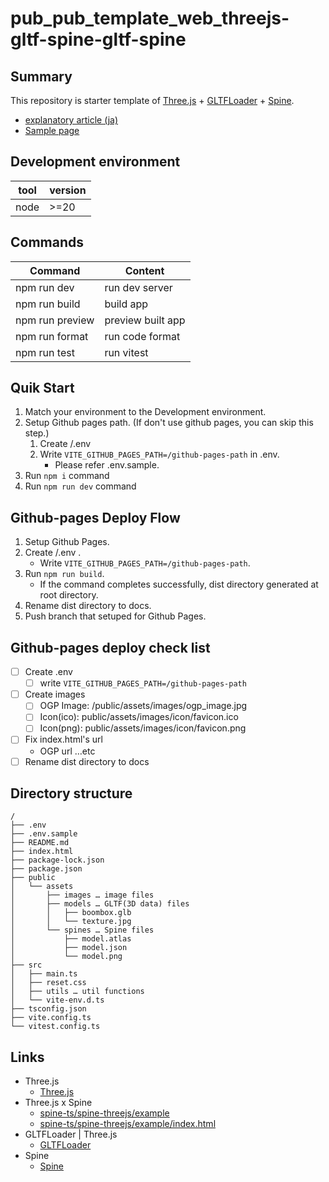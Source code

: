 # pub_pub_template_web_threejs-gltf-spine-gltf-spine

## Summary

This repository is starter template of [Three.js](https://threejs.org/) + [GLTFLoader](https://threejs.org/docs/#examples/en/loaders/GLTFLoader) + [Spine](https://esotericsoftware.com/).

- [explanatory article (ja)](https://zenn.dev/t_tonyo_maru/articles/61d4d374c3b5d8/)
- [Sample page](https://t-tonyo-maru.github.io/pub_template_web_threejs-gltf-spine/)

## Development environment

| tool | version |
| ---- | ------- |
| node | >=20    |

## Commands

| Command         | Content           |
| --------------- | ----------------- |
| npm run dev     | run dev server    |
| npm run build   | build app         |
| npm run preview | preview built app |
| npm run format  | run code format   |
| npm run test    | run vitest        |

## Quik Start

1. Match your environment to the Development environment.
2. Setup Github pages path. (If don't use github pages, you can skip this step.)
   1. Create /.env
   2. Write `VITE_GITHUB_PAGES_PATH=/github-pages-path` in .env.
      - Please refer .env.sample.
3. Run `npm i` command
4. Run `npm run dev` command

## Github-pages Deploy Flow

1. Setup Github Pages.
2. Create /.env .
   - Write `VITE_GITHUB_PAGES_PATH=/github-pages-path`.
3. Run `npm run build`.
   - If the command completes successfully, dist directory generated at root directory.
4. Rename dist directory to docs.
5. Push branch that setuped for Github Pages.

## Github-pages deploy check list

- [ ] Create .env
  - [ ] write `VITE_GITHUB_PAGES_PATH=/github-pages-path`
- [ ] Create images
  - [ ] OGP Image: /public/assets/images/ogp_image.jpg
  - [ ] Icon(ico): public/assets/images/icon/favicon.ico
  - [ ] Icon(png): public/assets/images/icon/favicon.png
- [ ] Fix index.html's url
  - OGP url …etc
- [ ] Rename dist directory to docs

## Directory structure

```
/
├── .env
├── .env.sample
├── README.md
├── index.html
├── package-lock.json
├── package.json
├── public
│   └── assets
│       ├── images … image files
│       ├── models … GLTF(3D data) files
│       │   ├── boombox.glb
│       │   └── texture.jpg
│       └── spines … Spine files
│           ├── model.atlas
│           ├── model.json
│           └── model.png
├── src
│   ├── main.ts
│   ├── reset.css
│   ├── utils … util functions
│   └── vite-env.d.ts
├── tsconfig.json
├── vite.config.ts
└── vitest.config.ts
```

## Links

- Three.js
  - [Three.js](https://threejs.org/)
- Three.js x Spine
  - [spine-ts/spine-threejs/example](https://github.com/EsotericSoftware/spine-runtimes/tree/4.2/spine-ts/spine-threejs/example)
  - [spine-ts/spine-threejs/example/index.html](https://github.com/EsotericSoftware/spine-runtimes/blob/4.2/spine-ts/spine-threejs/example/index.html)
- GLTFLoader | Three.js
  - [GLTFLoader](https://threejs.org/docs/#examples/en/loaders/GLTFLoader)
- Spine
  - [Spine](https://esotericsoftware.com/)
